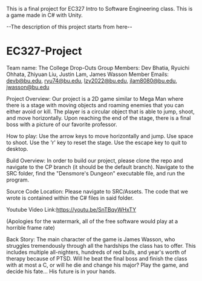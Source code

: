 This is a final project for EC327 Intro to Software Engineering class. This is a game made in C# with Unity. 

--The description of this project starts from here--

# EC327-Project
Team name: The College Drop-Outs
Group Members: Dev Bhatia, Ryuichi Ohhata, Zhiyuan Liu, Justin Lam, James Wasson
Member Emails: devb@bu.edu, ryu74@bu.edu, lzy2022@bu.edu, jlam8080@bu.edu, jwasson@bu.edu

Project Overview:
Our project is a 2D game similar to Mega Man where there is a stage with moving objects and roaming enemies that you can either avoid or kill. The player is a circular object that is able to jump, shoot, and move horizontally. Upon reaching the end of the stage, there is a final boss with a picture of our favorite professor.

How to play:
Use the arrow keys to move horizontally and jump. Use space to shoot. Use the 'r' key to reset the stage. Use the escape key to quit to desktop.

Build Overview:
In order to build our project, please clone the repo and navigate to the CP branch (it should be the default branch). Navigate to the SRC folder, find the "Densmore's Dungeon" executable file, and run the program. 

Source Code Location:
Please navigate to SRC/Assets. The code that we wrote is contained within the C# files in said folder. 

Youtube Video Link:https://youtu.be/SnTBqyWHxTY

(Apologies for the watermark, all of the free software would play at a horrible frame rate)

Back Story:
The main character of the game is James Wasson, who struggles tremendously through all the hardships the class has to offer. This includes multiple all-nighters, hundreds of red bulls, and year's worth of therapy because of PTSD.
Will he beat the final boss and finish the class with at most a C, or will he die and change his major? Play the game, and decide his fate... His future is in your hands.

